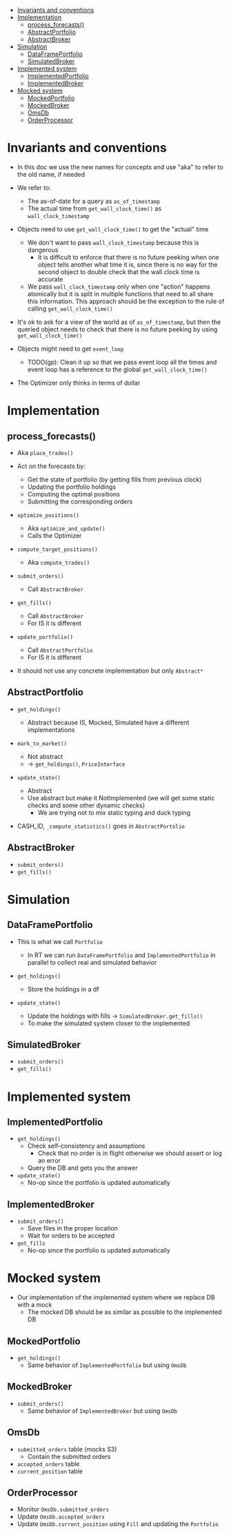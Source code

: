 <!--ts-->
   * [Invariants and conventions](#invariants-and-conventions)
   * [Implementation](#implementation)
      * [process_forecasts()](#process_forecasts)
      * [AbstractPortfolio](#abstractportfolio)
      * [AbstractBroker](#abstractbroker)
   * [Simulation](#simulation)
      * [DataFramePortfolio](#dataframeportfolio)
      * [SimulatedBroker](#simulatedbroker)
   * [Implemented system](#implemented-system)
      * [ImplementedPortfolio](#implementedportfolio)
      * [ImplementedBroker](#implementedbroker)
   * [Mocked system](#mocked-system)
      * [MockedPortfolio](#mockedportfolio)
      * [MockedBroker](#mockedbroker)
      * [OmsDb](#omsdb)
      * [OrderProcessor](#orderprocessor)



<!--te-->

# Invariants and conventions

- In this doc we use the new names for concepts and use "aka" to refer to the
  old name, if needed

- We refer to:
  - The as-of-date for a query as `as_of_timestamp`
  - The actual time from `get_wall_clock_time()` as `wall_clock_timestamp`

- Objects need to use `get_wall_clock_time()` to get the "actual" time
  - We don't want to pass `wall_clock_timestamp` because this is dangerous
    - It is difficult to enforce that there is no future peeking when one object
      tells another what time it is, since there is no way for the second object
      to double check that the wall clock time is accurate
  - We pass `wall_clock_timestamp` only when one "action" happens atomically but
    it is split in multiple functions that need to all share this information.
    This approach should be the exception to the rule of calling
    `get_wall_clock_time()`

- It's ok to ask for a view of the world as of `as_of_timestamp`, but then the
  queried object needs to check that there is no future peeking by using
  `get_wall_clock_time()`

- Objects might need to get `event_loop`
  - TODO(gp): Clean it up so that we pass event loop all the times and event
    loop has a reference to the global `get_wall_clock_time()`

- The Optimizer only thinks in terms of dollar

# Implementation

## process_forecasts()

- Aka `place_trades()`
- Act on the forecasts by:
  - Get the state of portfolio (by getting fills from previous clock)
  - Updating the portfolio holdings
  - Computing the optimal positions
  - Submitting the corresponding orders
- `optimize_positions()`
  - Aka `optimize_and_update()`
  - Calls the Optimizer
- `compute_target_positions()`
  - Aka `compute_trades()`
- `submit_orders()`
  - Call `AbstractBroker`
- `get_fills()`
  - Call `AbstractBroker`
  - For IS it is different
- `update_portfolio()`
  - Call `AbstractPortfolio`
  - For IS it is different

- It should not use any concrete implementation but only `Abstract*`

## AbstractPortfolio

- `get_holdings()`
  - Abstract because IS, Mocked, Simulated have a different implementations
- `mark_to_market()`
  - Not abstract
  - -> `get_holdings()`, `PriceInterface`
- `update_state()`
  - Abstract
  - Use abstract but make it NotImplemented (we will get some static checks and
    some other dynamic checks)
    - We are trying not to mix static typing and duck typing

- CASH_ID, `_compute_statistics()` goes in `AbstractPortolio`

## AbstractBroker

- `submit_orders()`
- `get_fills()`

# Simulation

## DataFramePortfolio

- This is what we call `Portfolio`
  - In RT we can run `DataFramePortfolio` and `ImplementedPortfolio` in parallel
    to collect real and simulated behavior

- `get_holdings()`
  - Store the holdings in a df
- `update_state()`
  - Update the holdings with fills -> `SimulatedBroker.get_fills()`
  - To make the simulated system closer to the implemented

## SimulatedBroker

- `submit_orders()`
- `get_fills()`

# Implemented system

## ImplementedPortfolio

- `get_holdings()`
  - Check self-consistency and assumptions
    - Check that no order is in flight otherwise we should assert or log an
      error
  - Query the DB and gets you the answer
- `update_state()`
  - No-op since the portfolio is updated automatically

## ImplementedBroker

- `submit_orders()`
  - Save files in the proper location
  - Wait for orders to be accepted
- `get_fills`
  - No-op since the portfolio is updated automatically

# Mocked system

- Our implementation of the implemented system where we replace DB with a mock
  - The mocked DB should be as similar as possible to the implemented DB

## MockedPortfolio

- `get_holdings()`
  - Same behavior of `ImplementedPortfolio` but using `OmsDb`

## MockedBroker

- `submit_orders()`
  - Same behavior of `ImplementedBroker` but using `OmsDb`

## OmsDb

- `submitted_orders` table (mocks S3)
  - Contain the submitted orders
- `accepted_orders` table
- `current_position` table

## OrderProcessor

- Monitor `OmsDb.submitted_orders`
- Update `OmsDb.accepted_orders`
- Update `OmsDb.current_position` using `Fill` and updating the `Portfolio`
